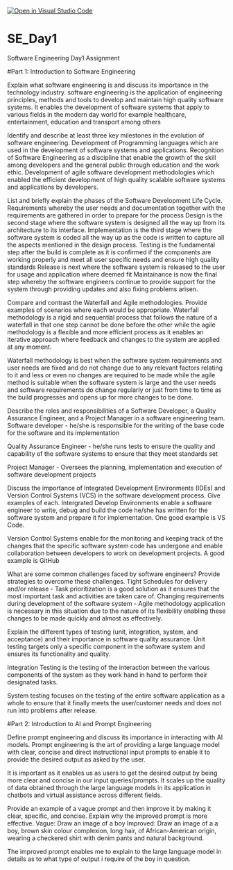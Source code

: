 [![Open in Visual Studio Code](https://classroom.github.com/assets/open-in-vscode-2e0aaae1b6195c2367325f4f02e2d04e9abb55f0b24a779b69b11b9e10269abc.svg)](https://classroom.github.com/online_ide?assignment_repo_id=18293589&assignment_repo_type=AssignmentRepo)
# SE_Day1
Software Engineering Day1 Assignment

#Part 1: Introduction to Software Engineering

Explain what software engineering is and discuss its importance in the technology industry.
software engineering is the application of engineering principles, methods and tools to develop and maintain high quality software systems.
It enables the development of software systems that apply to various fields in the modern day world for example healthcare, entertainment, education and transport among others

Identify and describe at least three key milestones in the evolution of software engineering.
Development of Programming languages which are used in the development of software systems and applications.
Recognition of Software Engineering as a discipline that enable the growth of the skill among developers and the general public through education and the work ethic.
Development of agile software development methodologies which enabled the efficient development of high quality scalable software systems and applications by developers.

List and briefly explain the phases of the Software Development Life Cycle.
Requirements whereby the user needs and documentation together with the requirements are gathered in order to prepare for the process
Design is the second stage where the software system is designed all the way up from its architecture to its interface.
Implementation is the third stage where the software system is coded all the way up as the code is written to capture all the aspects mentioned in the design process.
Testing is the fundamental step after the build is complete as it is confirmed if the components are working properly and meet all user specific needs and ensure high quality standards
Release is next where the software system is released to the user for usage and application where deemed fit
Maintainance is now the final step whereby the software engineers continue to provide support for the system through providing updates and also fixing problems arisen.

Compare and contrast the Waterfall and Agile methodologies. Provide examples of scenarios where each would be appropriate.
Waterfall methodology is a rigid and sequential process that follows the nature of a waterfall in that one step cannot be done before the other while the agile methodology is a flexible and more efficient process as it enables an iterative approach where feedback and changes to the system are applied at any moment.

Waterfall methodology is best when the software system requirements and user needs are fixed and do not change due to any relevant factors relating to it and less or even no changes are required to be made while the agile method is suitable when the software system is large and the user needs and software requirements do change regularly or just from time to time as the build progresses and opens up for more changes to be done.

Describe the roles and responsibilities of a Software Developer, a Quality Assurance Engineer, and a Project Manager in a software engineering team.
Software developer - he/she is respomsible for the writing of the base code for the software and its implementation

Quality Assurance Engineer - he/she runs tests to ensure the quality and capability of the software systems to ensure that they meet standards set

Project Manager - Oversees the planning, implementation and execution of software development projects

Discuss the importance of Integrated Development Environments (IDEs) and Version Control Systems (VCS) in the software development process. Give examples of each.
Intergrated Develop Environments enable a software engineer to write, debug and build the code he/she has written for the software system and prepare it for implementation. One good example is VS Code.

Version Control Systems enable for the monitoring and keeping track of the changes that the specific software system code has undergone and enable collaboration between developers to work on development projects. A good example is GitHub



What are some common challenges faced by software engineers? Provide strategies to overcome these challenges.
Tight Schedules for delivery and/or release - Task prioritization is a good solution as it ensures that the most important task and activities are taken care of.
Changing requirements during development of the software system - Agile methodology application is necessary in this situation due to the nature of its flexibility enabling these changes to be made quickly and almost as effectively.

Explain the different types of testing (unit, integration, system, and acceptance) and their importance in software quality assurance.
Unit testing targets only a specific component in the software system and ensures its functionality and quality.

Integration Testing is the testing of the interaction between the various components of the system as they work hand in hand to perform their designated tasks.

System testing focuses on the testing of the entire software application as a whole to ensure that it finally meets the user/customer needs and does not run into problems after release.

#Part 2: Introduction to AI and Prompt Engineering


Define prompt engineering and discuss its importance in interacting with AI models.
Prompt engineering is the art of providing a large language model with clear, concise and direct instructional input prompts to enable it to provide the desired output as asked by the user.

It is important as it enables us as users to get the desired output by being more clear and concise in our input queries/prompts.
It scales up the quality of data obtained through the large language models in its application in chatbots and virtual assistance across different fields.

Provide an example of a vague prompt and then improve it by making it clear, specific, and concise. Explain why the improved prompt is more effective.
Vague: Draw an image of a boy
Improved: Draw an image of a a boy, brown skin colour complexion, long hair, of African-American origin, wearing a checkered shirt with denim pants and natural background.

The improved prompt enables me to explain to the large language model in details as to what type of output i require of the boy in question.
